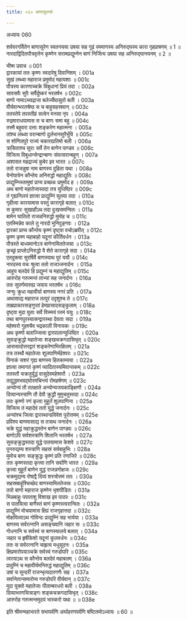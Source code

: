 ```yaml
---
title: ०६० बाणासुरगर्वः

---
```

अध्यायः 060

शर्ववरगर्वितेन बाणासुरेण स्वतनयया उषया सह गूढं रममाणस्य अनिरुद्घस्य कारा गृहप्राषणम् ॥ 1 ॥ नारदाद्विदितपौत्रवृत्तेन कृष्णेन सरामप्रद्युम्नेन बाणं निर्जित्य उषया सह अनिरुद्घानयनम् ॥ 2 ॥

भीष्म उवाच ॥	001  
द्वारकायां ततः कृष्णः स्वदारेषु दिवानिशम् ।	001a  
सुखं लब्ध्वा महाराज प्रमुमोद महायशाः ॥	001c  
पौत्रस्य कारणाच्चक्रे विबुधानां प्रियं तदा ।	002a  
सावसवैः सुरैः सर्वैर्दुष्करं भरतर्षभ ॥	002c  
बाणो नामाऽभवद्राजा बलेर्ज्येष्ठसुतो बली ।	003a  
वीर्यवान्भरतश्रेष्ठ स च बाहुसहस्रवान् ॥	003c  
ततस्तेपे तपस्तीव्रं सत्वेन मनसा नृप ।	004a  
रुद्रमाराधयामास स च बाणः समा बहु ॥	004c  
तस्मै बहुवरा दत्ताः शङ्करेण महात्मना ।	005a  
तांश्च लब्ध्वा वरान्बाणो दुर्लभानसुरैर्भुवि ॥	005c  
स शोणितपुरे राज्यं चकाराप्रतिमो बली ।	006a  
त्रासिताश्च सुराः सर्वे तेन बाणेन पाण्डव ॥	006c  
विजित्य विबुधान्सेन्द्रान्बाणः संवत्सरान्बहून् ।	007a  
अशासत महद्राज्यं कुबेर इव भारत ॥	007c  
ततो राजन्नुषा नाम बाणस्य दुहिता यथा ।	008a  
येनोपायेन कौन्तेय अनिरुद्धो महाद्युतिः ॥	008c  
प्राद्युम्निस्तामुषां प्राप्य प्रच्छन्नः प्रमुमोद ह ।	009a  
अथ बाणो महातेजास्तदा तत्र युधिष्ठिर ॥	009c  
तं गृह्यनिलयं ज्ञात्वा प्राद्युम्निं सुतया तदा ।	010a  
गृहीत्वा कारयामास वस्तुं कारागृहे बलात् ॥	010c  
स कुमारः सुखार्होऽथ तदा दुःखसमन्वितः ।	011a  
बामेन घातितो राजन्ननिरुद्धो मुमोह च ॥	011c  
एतस्मिन्नेव काले तु नारदो मुनिपुङ्गवः ।	012a  
द्वारकां प्राप्य कौन्तेय कृष्णं दृष्ट्वा वचोऽब्रवीत् ॥	012c  
कृष्ण कृष्ण महाबाहो यदूनां कीर्तिवर्धन ।	013a  
पौत्रस्ते बाध्यमानोऽत्र बाणेनामिततेजसा ॥	013c  
कृच्छ्रं प्राप्तोऽनिरुद्धो वै शेते कारागृहे सदा ।	014a  
एतदुक्त्वा सुरर्षिर्वै बाणस्याथ पुरं ययौ ॥	014c  
नारदस्य वचः श्रुत्वा ततो राजञ्जनार्दनः ।	015a  
आहूय बलदेवं हि प्रद्युम्नं च महाद्युतिम् ॥	015c  
आरुरोह गरुत्मन्तं ताभ्यां सह जनार्दनः ।	016a  
ततः सुपर्णमारुह्य जयाय भरतर्षभ ॥	016c  
जग्मुः क्रुधा महावीर्या बाणस्य नगरं प्रति ।	017a  
अथासाद्य महाराज तत्पुरं ददृशुश्च ते ॥	017c  
ताम्रप्राकारसङ्गुप्तां हेमप्रासादसङ्कुलाम् ।	018a  
दृष्ट्वा मुदा युताः सर्वे विस्मयं परमं ययुः ॥	018c  
तथा बाणपुरस्यासन्द्वारस्था देवताः सदा ।	019a  
महेश्वरो गुहश्चैव भद्रकाली विनायकः ॥	019c  
अथ कृष्णो बलाज्जित्वा द्वारपालान्युधिष्ठिर ।	020a  
सुसङ्क्रुद्धो महातेजाः शङ्खचक्रगदासिभृत् ॥	020c  
आससादोत्तरद्वारं शङ्करेणाभिरक्षितम् ।	021a  
तत्र तस्थौ महातेजाः शूलपाणिर्महेश्वरः ॥	021c  
पिनाकं सशरं गृह्य बाणस्य हितकाम्यया ।	022a  
ज्ञात्वा तमागतं कृष्णं व्यादितास्यमिवान्तकम् ॥	022c  
ततस्तौ चक्रतुर्युद्धं वासुदेवमहेश्वरौ ।	023a  
तद्युद्धमभवद्घोरमचिन्त्यं रोमहर्षणम् ॥	023c  
अन्योन्यं तौ ततक्षाते अन्योन्यजयकाङ्क्षिणौ ।	024a  
दिव्यान्यस्त्राणि तौ देवौ क्रुद्धौ मुमुचतुस्तदा ॥	024c  
ततः कृष्णो रणं कृत्वा मुहूर्तं शूलपाणिना ।	025a  
विजित्य तं महादेवं ततो युद्धे जनार्दनः ।	025c  
अन्यांश्च जित्वा द्वारस्थान्प्रविवेश पुरोत्तमम् ॥	025e  
प्रविश्य बाणमासाद्य स तत्राथ जनार्दनः ।	026a  
चक्रे युद्धं महाक्रुद्धस्तेन बाणेन पाण्डवः ॥	026c  
बाणोऽपि सर्वशस्त्राणि शितानि भरतर्षभ ।	027a  
सुसङ्क्रुद्धस्तदा युद्धे पातयामास केशवे ॥	027c  
पुनरुद्यम्य शस्त्राणि सहस्रं सर्वबाहुभिः ।	028a  
मुमोच बाणः सङ्क्रुद्धः कृष्णं प्रति रणाजिरे ॥	028c  
ततः कृष्णस्तदा कृत्त्वा तानि सर्वाणि भारत ।	029a  
कृत्त्वा मुहूर्तं बाणेन युद्धं राजन्नगोक्षजः ॥	029c  
चक्रमुद्यम्य रोषाद्वै दिव्यं शस्त्रोत्तमं ततः ।	030a  
सहस्रबाहूंश्चिच्छेद बाणस्यामिततेजसः ॥	030c  
ततो बाणो महाराज कृष्णेन भृशपीडितः ।	031a  
भिन्नबाहुः पपाताशु विशाख इव पादपः ॥	031c  
स पातयित्वा बाणैस्तं बाणं कृष्णस्त्वरान्वितः ।	032a  
प्राद्युम्निं मोचयामास क्षिप्रं राजगृहात्तदा ॥	032c  
मोक्षयित्वाऽथ गोविन्दः प्राद्युम्निं सह भार्यया ।	033a  
बाणस्य सर्वरत्नानि असङ्ख्यानि जहार सः ॥	033c  
गोधनानि च सर्वस्वं स बाणस्यालये बलात् ।	034a  
जहार च हृषीकेशो यदूनां कुलवर्धनः ॥	034c  
ततः स सर्वरत्नानि चाहृत्य मधुसूदनः ।	035a  
क्षिप्रमारोपयाञ्चक्रे सर्वस्वं गरुडोपरि ॥	035c  
त्वरयाऽथ स कौन्तेय बलदेवं महाबलम् ।	036a  
प्रादुम्निं च महावीर्यमनिरुद्धं महाद्युतिम् ॥	036c  
उषां च सुन्दरीं राजन्भृत्यदारगणैः सह ।	037a  
सर्वानेतान्समारोप्य गरुडोपरि वीर्यवान् ॥	037c  
मुदा युक्तो महातेजाः पीताम्बरधरो बली ।	038a  
दिव्याभरणचित्राङ्गः शङ्कचक्रगदासिभृत् । 	038c  
आरुरोह गरुत्मन्तमुदयं भास्करो यथा ॥ ॥	038e  

इति श्रीमन्महाभारते सभापर्वणि अर्घाहरणपर्वणि षष्टितमोऽध्यायः ॥ 60 ॥